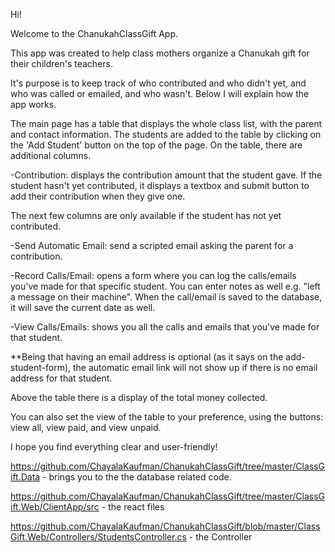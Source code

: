 Hi!

Welcome to the ChanukahClassGift App.

This app was created to help class mothers organize a Chanukah gift for their children's teachers.

It's purpose is to keep track of who contributed and who didn't yet, and who was called or emailed, and who wasn't.
Below I will explain how the app works.

The main page has a table that displays the whole class list, with the parent and contact information.
The students are added to the table by clicking on the 'Add Student' button on the top of the page.
On the table, there are additional columns.

  -Contribution: displays the contribution amount that the student gave. If the student hasn't yet contributed, it displays a textbox and submit button to add their contribution when they give one.
  
 The next few columns are only available if the student has not yet contributed.
 
  -Send Automatic Email: send a scripted email asking the parent for a contribution.
    
  -Record Calls/Email: opens a form where you can log the calls/emails you've made for that specific student. You can enter notes as well e.g. "left a message on their machine". When the call/email is saved to the database, it will save the current date as well.
    
  -View Calls/Emails: shows you all the calls and emails that you've made for that student.
    
  **Being that having an email address is optional (as it says on the add-student-form), the automatic email link will not show up if
  there is no email address for that student.
  
Above the table there is a display of the total money collected.

You can also set the view of the table to your preference, using the buttons: view all, view paid, and view unpaid. 

I hope you find everything clear and user-friendly!

https://github.com/ChayalaKaufman/ChanukahClassGift/tree/master/ClassGift.Data - brings you to the the database related code.

https://github.com/ChayalaKaufman/ChanukahClassGift/tree/master/ClassGift.Web/ClientApp/src - the react files

https://github.com/ChayalaKaufman/ChanukahClassGift/blob/master/ClassGift.Web/Controllers/StudentsController.cs - the Controller
